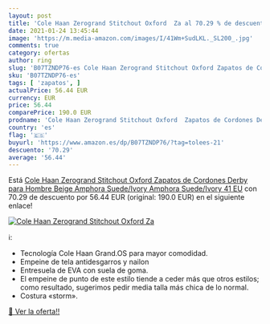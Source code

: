 ```yaml
---
layout: post
title: 'Cole Haan Zerogrand Stitchout Oxford  Za al 70.29 % de descuento'
date: 2021-01-24 13:45:44
image: 'https://m.media-amazon.com/images/I/41Wm+SudLKL._SL200_.jpg'
comments: true
category: ofertas
author: ring
slug: 'B07TZNDP76-es Cole Haan Zerogrand Stitchout Oxford Zapatos de Cordones...'
sku: 'B07TZNDP76-es'
tags: [ 'zapatos', ]
actualPrice: 56.44 EUR
currency: EUR
price: 56.44
comparePrice: 190.0 EUR
prodname: 'Cole Haan Zerogrand Stitchout Oxford  Zapatos de Cordones Derby para Hombre  Beige  Amphora Suede/Ivory Amphora Suede/Ivory   41 EU'
country: 'es'
flag: '🇪🇸'
buyurl: 'https://www.amazon.es/dp/B07TZNDP76/?tag=tolees-21'
descuento: '70.29'
average: '56.44'
---
```


Está [Cole Haan Zerogrand Stitchout Oxford  Zapatos de Cordones Derby para Hombre  Beige  Amphora Suede/Ivory Amphora Suede/Ivory   41 EU](https://www.amazon.es/dp/B07TZNDP76/?tag=tolees-21) con 70.29 de descuento por 56.44 EUR (original: 190.0 EUR) en el siguiente enlace!

[![Cole Haan Zerogrand Stitchout Oxford  Za](https://m.media-amazon.com/images/I/41Wm+SudLKL._SL200_.jpg)](https://www.amazon.es/dp/B07TZNDP76/?tag=tolees-21)

ℹ️:

- Tecnología Cole Haan Grand.OS para mayor comodidad.
- Empeine de tela antidesgarros y nailon
- Entresuela de EVA con suela de goma.
- El empeine de punto de este estilo tiende a ceder más que otros estilos; como resultado, sugerimos pedir media talla más chica de lo normal.
- Costura «storm».

[🛒 Ver la oferta!!](https://www.amazon.es/dp/B07TZNDP76/?tag=tolees-21)

